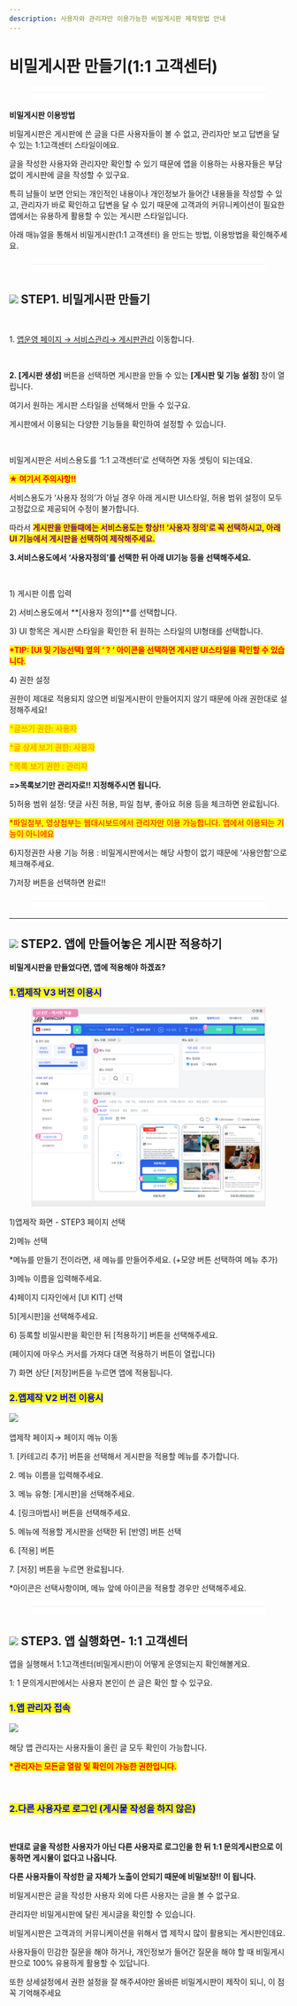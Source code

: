 ```yaml
---
description: 사용자와 관리자만 이용가능한 비밀게시판 제작방법 안내
---
```


# 비밀게시판 만들기(1:1 고객센터)

<figure><img src="../../../.gitbook/assets/구분선 (4).PNG" alt=""><figcaption></figcaption></figure>

**비밀게시판 이용방법**

비밀게시판은 게시판에 쓴 글을 다른 사용자들이 볼 수 없고, 관리자만 보고 답변을 달 수 있는 1:1고객센터 스타일이에요.

글을 작성한 사용자와 관리자만 확인할 수 있기 때문에 앱을 이용하는 사용자들은 부담없이 게시판에 글을 작성할 수 있구요.

특히 남들이 보면 안되는 개인적인 내용이나 개인정보가 들어간 내용들을 작성할 수 있고, 관리자가 바로 확인하고 답변을 달 수 있기 때문에 고객과의 커뮤니케이션이 필요한 앱에서는 유용하게 활용할 수 있는 게시판 스타일입니다.

아래 매뉴얼을 통해서 비밀게시판(1:1 고객센터) 을 만드는 방법, 이용방법을 확인해주세요.

<figure><img src="../../../.gitbook/assets/구분선 (4).PNG" alt=""><figcaption></figcaption></figure>

## ![](https://wp.swing2app.co.kr/wp-content/uploads/2020/04/%EB%8B%A8%EB%9D%BD1-e1611212616323.png) **STEP1. 비밀게시판 만들기**

<div align="left">

<img src="https://wp.swing2app.co.kr/wp-content/uploads/2018/09/%EA%B2%8C%EC%8B%9C%ED%8C%90%EB%A7%8C%EB%93%A4%EA%B8%B0_19.09-1.png" alt="">

</div>

1\. [앱운영 페이지 → 서비스관리→ 게시판관리](https://www.swing2app.co.kr/view/board\_edit) 이동합니다.



<div align="left">

<img src="https://wp.swing2app.co.kr/wp-content/uploads/2018/09/%EB%B9%84%EB%B0%80%EA%B2%8C%EC%8B%9C%ED%8C%902_19.10.png" alt="">

</div>

**2. \[게시판 생성]** 버튼을 선택하면 게시판을 만들 수 있는 **\[게시판 및 기능 설정]** 창이 열립니다.

여기서 원하는 게시판 스타일을 선택해서 만들 수 있구요.

게시판에서 이용되는 다양한 기능들을 확인하여 설정할 수 있습니다.



<div align="left">

<img src="https://wp.swing2app.co.kr/wp-content/uploads/2018/09/%EB%B9%84%EB%B0%80%EA%B2%8C%EC%8B%9C%ED%8C%903_19.10.png" alt="">

</div>

비밀게시판은 서비스용도를 ‘1:1 고객센터’로 선택하면 자동 셋팅이 되는데요.

<mark style="color:red;">**★ 여기서 주의사항!!**</mark>

서비스용도가 ‘사용자 정의’가 아닐 경우 아래 게시판 UI스타일, 허용 범위 설정이 모두 고정값으로 제공되어 수정이 불가합니다.

따라서 <mark style="color:purple;">**게시판을 만들때에는 서비스용도는 항상!! ‘사용자 정의’로 꼭 선택하시고, 아래 UI 기능에서 게시판을 선택하여 제작해주세요.**</mark>



**3.서비스용도에서 ‘사용자정의’를 선택한 뒤 아래 UI기능 등을 선택해주세요.**

<div align="left">

<img src="https://wp.swing2app.co.kr/wp-content/uploads/2018/09/%EB%B9%84%EB%B0%80%EA%B2%8C%EC%8B%9C%ED%8C%904_19.10.png" alt="">

</div>

1\) 게시판 이름 입력

2\) 서비스용도에서 **\[사용자 정의]​**를 선택합니다.

3\) UI 항목은 게시판 스타일을 확인한 뒤 원하는 스타일의 UI형태를 선택합니다.

<mark style="color:red;">**\*TIP: \[UI 및 기능선택] 옆의 ‘ ? ‘ 아이콘을 선택하면 게시판 UI스타일을 확인할 수 있습니다**</mark><mark style="color:red;">.</mark>

4\) 권한 설정

권한이 제대로 적용되지 않으면 비밀게시판이 만들어지지 않기 때문에 아래 권한대로 설정해주세요!

<mark style="color:orange;">**\*글쓰기 권한: 사용자**</mark>

<mark style="color:orange;">**\*글 상세 보기 권한: 사용자**</mark>

<mark style="color:orange;">**\*목록 보기 권한 : 관리자**</mark>

**​=>목록보기만 관리자로!! 지정해주시면 됩니다.**

5\)허용 범위 설정: 댓글 사진 허용, 파일 첨부, 좋아요 허용 등을 체크하면 완료됩니다.

<mark style="color:red;">\*파일첨부, 영상첨부는 웹대시보드에서 관리자만 이용 가능합니다. 앱에서 이용되는 기능이 아니에요</mark>

6\)지정권한 사용 기능 허용 : 비밀게시판에서는 해당 사항이 없기 때문에 ‘사용안함’으로 체크해주세요.

7\)저장 버튼을 선택하면 완료!!

<figure><img src="../../../.gitbook/assets/구분선 (4).PNG" alt=""><figcaption></figcaption></figure>

***

## ![](https://wp.swing2app.co.kr/wp-content/uploads/2020/04/%EB%8B%A8%EB%9D%BD1-1.png) STEP2. 앱에 만들어놓은 게시판 적용하기



**비밀게시판을 만들었다면, 앱에 적용해야 하겠죠?**

### <mark style="color:blue;">**1.앱제작 V3 버전 이용시**</mark>

<figure><img src="../../../.gitbook/assets/비밀게시판.png" alt=""><figcaption></figcaption></figure>

1\)앱제작 화면 - STEP3 페이지 선택

2\)메뉴 선택

\*메뉴를 만들기 전이라면, 새 메뉴를 만들어주세요. (+모양 버튼 선택하여 메뉴 추가)

3\)메뉴 이름을 입력해주세요.

4\)페이지 디자인에서 \[UI KIT] 선택

5\)\[게시판]을 선택해주세요.&#x20;

6\) 등록할 비밀시판을 확인한 뒤 \[적용하기] 버튼을 선택해주세요.&#x20;

(페이지에 마우스 커서를 가져다 대면 적용하기 버튼이 열립니다)

7\) 화면 상단 \[저장]버튼을 누르면 앱에 적용됩니다.



### <mark style="color:blue;">**2.앱제작 V2 버전 이용시**</mark>

![](https://wp.swing2app.co.kr/wp-content/uploads/2018/09/%EB%AC%B8%EC%9D%98%EA%B2%8C%EC%8B%9C%ED%8C%90%EC%A0%81%EC%9A%A9NEW1-1.png)

앱제작 페이지→ 페이지 메뉴 이동

1\. \[카테고리 추가] 버튼을 선택해서 게시판을 적용할 메뉴를 추가합니다.&#x20;

2\. 메뉴 이름을 입력해주세요.

3\. 메뉴 유형: \[게시판]을 선택해주세요.

4\. \[링크마법사] 버튼을 선택해주세요.

5\. 메뉴에 적용할 게시판을 선택한 뒤 \[반영] 버튼 선택

6\. \[적용] 버튼

7\. \[저장] 버튼을 누르면 완료됩니다.

\*아이콘은 선택사항이며, 메뉴 앞에 아이콘을 적용할 경우만 선택해주세요.&#x20;

<figure><img src="../../../.gitbook/assets/구분선 (4).PNG" alt=""><figcaption></figcaption></figure>

## ![](https://wp.swing2app.co.kr/wp-content/uploads/2020/04/%EB%8B%A8%EB%9D%BD1-e1611212616323.png) STEP3.  앱 실행화면- 1:1 고객센터

앱을 실행해서 1:1고객센터(비밀게시판)이 어떻게 운영되는지 확인해볼게요.

1: 1 문의게시판에서는 사용자 본인이 쓴 글은 확인 할 수 있구요.



### <mark style="color:blue;">**1.앱 관리자 접속**</mark>

![](https://wp.swing2app.co.kr/wp-content/uploads/2018/09/%EB%B9%84%EB%B0%80%EA%B2%8C%EC%8B%9C%ED%8C%905\_19.10.png)

해당 앱 관리자는 사용자들이 올린 글 모두 확인이 가능합니다.

<mark style="color:red;">**\*관리자는 모든글 열람 및 확인이 가능한 권한입니다.**</mark>

**​**

### <mark style="color:blue;">**2.다른 사용자로 로그인 (게시물 작성을 하지 않은)**</mark>

<div align="left">

<figure><img src="https://wp.swing2app.co.kr/wp-content/uploads/2018/09/%EB%B9%84%EB%B0%80%EA%B2%8C%EC%8B%9C%ED%8C%906_19.10.png" alt=""><figcaption></figcaption></figure>

</div>

**반대로 글을 작성한 사용자가 아닌 다른 사용자로 로그인을 한 뒤 1:1 문의게시판으로 이동하면 게시물이 없다고 나옵니다.**

**다른 사용자들이 작성한 글 자체가 노출이 안되기 때문에 비밀보장!! 이 됩니다.**

비밀게시판은 글을 작성한 사용자 외에 다른 사용자는 글을 볼 수 없구요.

관리자만 비밀게시판에 달린 게시글을 확인할 수 있습니다.



비밀게시판은 고객과의 커뮤니케이션을 위해서 앱 제작시 많이 활용되는 게시판인데요.

사용자들이 민감한 질문을 해야 하거나, 개인정보가 들어간 질문을 해야 할 때 비밀게시판으로 100% 유용하게 활용할 수 있답니다.

또한 상세설정에서 권한 설정을 잘 해주셔야만 올바른 비밀게시판이 제작이 되니, 이 점 꼭 기억해주세요&#x20;


